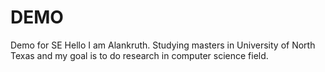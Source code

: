 # DEMO
Demo for SE
Hello
I am Alankruth. Studying masters in University of North Texas and my goal is to do research in computer science field.
